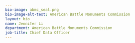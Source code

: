 ```yaml
---
bio-image: abmc_seal.png
bio-image-alt-text: American Battle Monuments Commission
layout: bio
name: Jennifer Li
department: American Battle Monuments Commission
job-title: Chief Data Officer
---
```

